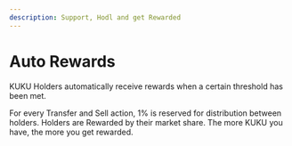 ```yaml
---
description: Support, Hodl and get Rewarded
---
```


# Auto Rewards

KUKU Holders automatically receive rewards when a certain threshold has been met.&#x20;

For every Transfer and Sell action, 1% is reserved for distribution between holders. Holders are Rewarded by their market share. The more KUKU you have, the more you get rewarded.&#x20;
